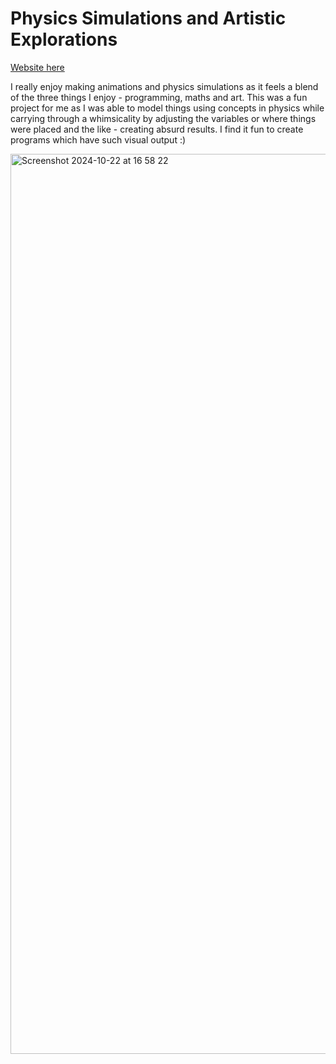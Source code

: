 # Physics Simulations and Artistic Explorations

[Website here](cheesecakery.eu.pythonanywhere.com)

I really enjoy making animations and physics simulations as it feels a blend of the three things I enjoy - programming, maths and art. This was a fun project for me as I was able to model things using concepts in physics while carrying through a whimsicality by adjusting the variables or where things were placed and the like - creating absurd results. I find it fun to create programs which have such visual output :)

<img width="1440" alt="Screenshot 2024-10-22 at 16 58 22" src="https://github.com/user-attachments/assets/3229b091-5c70-47ac-9ce3-92744156177a">
